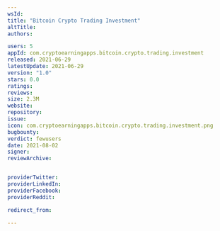 ```yaml
---
wsId: 
title: "Bitcoin Crypto Trading Investment"
altTitle: 
authors:

users: 5
appId: com.cryptoearningapps.bitcoin.crypto.trading.investment
released: 2021-06-29
latestUpdate: 2021-06-29
version: "1.0"
stars: 0.0
ratings: 
reviews: 
size: 2.3M
website: 
repository: 
issue: 
icon: com.cryptoearningapps.bitcoin.crypto.trading.investment.png
bugbounty: 
verdict: fewusers
date: 2021-08-02
signer: 
reviewArchive:


providerTwitter: 
providerLinkedIn: 
providerFacebook: 
providerReddit: 

redirect_from:

---
```



